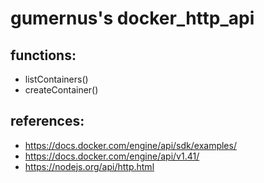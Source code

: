 # gumernus's docker_http_api

## functions:
- listContainers()
- createContainer()

## references: 
- https://docs.docker.com/engine/api/sdk/examples/
- https://docs.docker.com/engine/api/v1.41/
- https://nodejs.org/api/http.html
